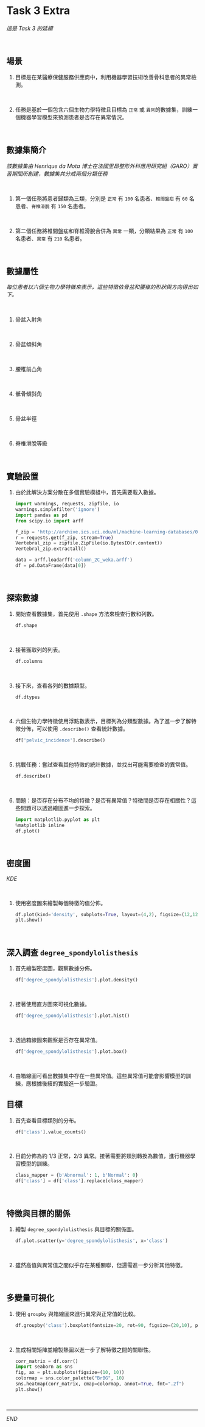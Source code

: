 # Task 3 Extra

_這是 Task 3 的延續_

<br>

## 場景

1. 目標是在某醫療保健服務供應商中，利用機器學習技術改善骨科患者的異常檢測。

<br>

2. 任務是基於一個包含六個生物力學特徵且目標為 `正常` 或 `異常`的數據集，訓練一個機器學習模型來預測患者是否存在異常情況。

<br>

## 數據集簡介

_該數據集由 Henrique da Mota 博士在法國里昂整形外科應用研究組（GARO）實習期間所創建，數據集共分成兩個分類任務_

<br>

1. 第一個任務將患者歸類為三類，分別是 `正常` 有 `100` 名患者、`椎間盤疝` 有 `60` 名患者、`脊椎滑脫` 有 `150` 名患者。

<br>

2. 第二個任務將椎間盤疝和脊椎滑脫合併為 `異常` 一類，分類結果為 `正常` 有 `100` 名患者、`異常` 有 `210` 名患者。

<br>

## 數據屬性

_每位患者以六個生物力學特徵來表示，這些特徵依骨盆和腰椎的形狀與方向得出如下。_

<br>

1. 骨盆入射角

<br>

2. 骨盆傾斜角

<br>

3. 腰椎前凸角

<br>

4. 骶骨傾斜角

<br>

5. 骨盆半徑

<br>

6. 脊椎滑脫等級

<br>

## 實驗設置

1. 由於此解決方案分散在多個實驗模組中，首先需要載入數據。

    ```python
    import warnings, requests, zipfile, io
    warnings.simplefilter('ignore')
    import pandas as pd
    from scipy.io import arff

    f_zip = 'http://archive.ics.uci.edu/ml/machine-learning-databases/00212/vertebral_column_data.zip'
    r = requests.get(f_zip, stream=True)
    Vertebral_zip = zipfile.ZipFile(io.BytesIO(r.content))
    Vertebral_zip.extractall()

    data = arff.loadarff('column_2C_weka.arff')
    df = pd.DataFrame(data[0])
    ```

<br>

## 探索數據

1. 開始查看數據集，首先使用 `.shape` 方法來檢查行數和列數。

    ```python
    df.shape
    ```

<br>

2. 接著獲取列的列表。

    ```python
    df.columns
    ```

<br>

3. 接下來，查看各列的數據類型。

    ```python
    df.dtypes
    ```

<br>

4. 六個生物力學特徵使用浮點數表示，目標列為分類型數據。為了進一步了解特徵分佈，可以使用 `.describe()` 查看統計數據。

    ```python
    df['pelvic_incidence'].describe()
    ```

<br>

5. 挑戰任務：嘗試查看其他特徵的統計數據，並找出可能需要檢查的異常值。

    ```python
    df.describe()
    ```

<br>

6. 問題：是否存在分布不均的特徵？是否有異常值？特徵間是否存在相關性？這些問題可以透過繪圖進一步探索。

    ```python
    import matplotlib.pyplot as plt
    %matplotlib inline
    df.plot()
    ```

<br>

## 密度圖

_KDE_

<br>

1. 使用密度圖來繪製每個特徵的值分佈。

    ```python
    df.plot(kind='density', subplots=True, layout=(4,2), figsize=(12,12), sharex=False)
    plt.show()
    ```

<br>

## 深入調查 `degree_spondylolisthesis`

1. 首先繪製密度圖，觀察數據分佈。

    ```python
    df['degree_spondylolisthesis'].plot.density()
    ```

<br>

2. 接著使用直方圖來可視化數據。

    ```python
    df['degree_spondylolisthesis'].plot.hist()
    ```

<br>

3. 透過箱線圖來觀察是否存在異常值。

    ```python
    df['degree_spondylolisthesis'].plot.box()
    ```

<br>

4. 由箱線圖可看出數據集中存在一些異常值。這些異常值可能會影響模型的訓練，應根據後續的實驗進一步驗證。

## 目標

1. 首先查看目標類別的分布。

    ```python
    df['class'].value_counts()
    ```

<br>

2. 目前分佈為約 1/3 正常，2/3 異常。接著需要將類別轉換為數值，進行機器學習模型的訓練。

    ```python
    class_mapper = {b'Abnormal': 1, b'Normal': 0}
    df['class'] = df['class'].replace(class_mapper)
    ```

<br>

## 特徵與目標的關係

1. 繪製 `degree_spondylolisthesis` 與目標的關係圖。

    ```python
    df.plot.scatter(y='degree_spondylolisthesis', x='class')
    ```

<br>

2. 雖然高值與異常值之間似乎存在某種關聯，但還需進一步分析其他特徵。

<br>

## 多變量可視化

1. 使用 `groupby` 與箱線圖來進行異常與正常值的比較。

    ```python
    df.groupby('class').boxplot(fontsize=20, rot=90, figsize=(20,10), patch_artist=True)
    ```

<br>

2. 生成相關矩陣並繪製熱圖以進一步了解特徵之間的關聯性。

    ```python
    corr_matrix = df.corr()
    import seaborn as sns
    fig, ax = plt.subplots(figsize=(10, 10))
    colormap = sns.color_palette("BrBG", 10)
    sns.heatmap(corr_matrix, cmap=colormap, annot=True, fmt=".2f")
    plt.show()
    ```

<br>

___

_END_
